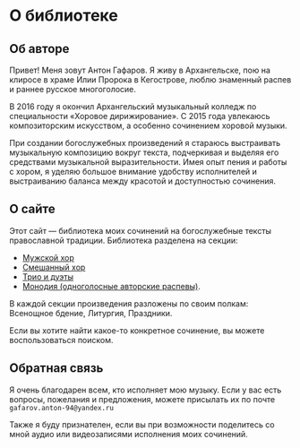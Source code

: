 # О библиотеке

## Об авторе

<!--<div style="display: flex;">
    <div style="flex: 1; padding: 10px;">
        <img src="path/to/your/image.jpg" alt="Описание картинки" style="max-width: 100%;">
    </div>
    <div style="flex: 1; padding: 10px;">
        <h2>Заголовок текста</h2>
        <p>Ваш текст здесь. Вы можете добавить любой контент, который вам нужен, включая списки, ссылки и т.д.</p>
    </div>
</div>-->

Привет! Меня зовут Антон Гафаров. Я живу в Архангельске, пою на клиросе в храме Илии Пророка в Кегострове, люблю знаменный распев и раннее русское многоголосие.

В 2016 году я окончил Архангельский музыкальный колледж по специальности «Хоровое дирижирование». С 2015 года увлекаюсь композиторским искусством, а особенно сочинением хоровой музыки. 

При создании богослужебных произведений я стараюсь выстраивать музыкальную композицию вокруг текста, подчеркивая и выделяя его средствами музыкальной выразительности. Имея опыт пения и работы с хором, я уделяю большое внимание удобству исполнителей и выстраиванию баланса между красотой и доступностью сочинения.

## О сайте

Этот сайт — библиотека моих сочинений на богослужебные тексты православной традиции. Библиотека разделена на секции: 

* [Мужской хор](male-choir.md)
* [Смешанный хор](mixed-choir.md)
* [Трио и дуэты](trio.md)
* [Монодия (одноголосные авторские распевы)](solo.md). 

В каждой секции произведения разложены по своим полкам: Всенощное бдение, Литургия, Праздники. 

Если вы хотите найти какое-то конкретное сочинение, вы можете воспользоваться поиском.

## Обратная связь

Я очень благодарен всем, кто исполняет мою музыку. Если у вас есть вопросы, пожелания и предложения, можете присылать их по почте `gafarov.anton-94@yandex.ru`

Также я буду признателен, если вы при возможности поделитесь со мной аудио или видеозаписями исполнения моих сочинений.

